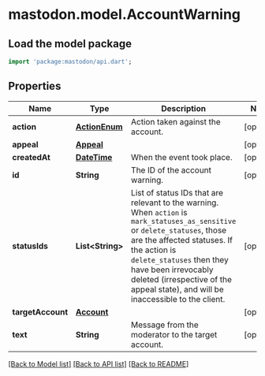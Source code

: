 # mastodon.model.AccountWarning

## Load the model package
```dart
import 'package:mastodon/api.dart';
```

## Properties
Name | Type | Description | Notes
------------ | ------------- | ------------- | -------------
**action** | [**ActionEnum**](ActionEnum.md) | Action taken against the account. | [optional] 
**appeal** | [**Appeal**](Appeal.md) |  | [optional] 
**createdAt** | [**DateTime**](DateTime.md) | When the event took place. | [optional] 
**id** | **String** | The ID of the account warning. | [optional] 
**statusIds** | **List&lt;String&gt;** | List of status IDs that are relevant to the warning. When `action` is `mark_statuses_as_sensitive` or `delete_statuses`, those are the affected statuses. If the action is `delete_statuses` then they have been irrevocably deleted (irrespective of the appeal state), and will be inaccessible to the client. | [optional] 
**targetAccount** | [**Account**](Account.md) |  | [optional] 
**text** | **String** | Message from the moderator to the target account. | [optional] 

[[Back to Model list]](../README.md#documentation-for-models) [[Back to API list]](../README.md#documentation-for-api-endpoints) [[Back to README]](../README.md)


